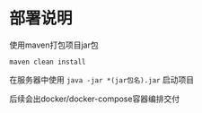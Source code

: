 # 部署说明
使用maven打包项目jar包

`maven clean install`

在服务器中使用 `java -jar *(jar包名).jar` 启动项目

后续会出docker/docker-compose容器编排交付